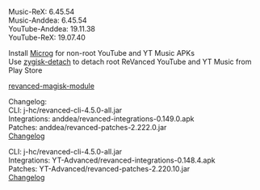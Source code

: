 Music-ReX: 6.45.54  
Music-Anddea: 6.45.54  
YouTube-Anddea: 19.11.38  
YouTube-ReX: 19.07.40  

Install [Microg](https://github.com/ReVanced/GmsCore/releases) for non-root YouTube and YT Music APKs  
Use [zygisk-detach](https://github.com/j-hc/zygisk-detach) to detach root ReVanced YouTube and YT Music from Play Store  

[revanced-magisk-module](https://github.com/j-hc/revanced-magisk-module)  

Changelog:  
CLI: j-hc/revanced-cli-4.5.0-all.jar  
Integrations: anddea/revanced-integrations-0.149.0.apk  
Patches: anddea/revanced-patches-2.222.0.jar  
[Changelog](https://github.com/anddea/revanced-patches/releases/tag/v2.222.0)

CLI: j-hc/revanced-cli-4.5.0-all.jar  
Integrations: YT-Advanced/revanced-integrations-0.148.4.apk  
Patches: YT-Advanced/revanced-patches-2.220.10.jar  
[Changelog](https://github.com/YT-Advanced/rex-patches/releases/tag/v2.220.10)  
